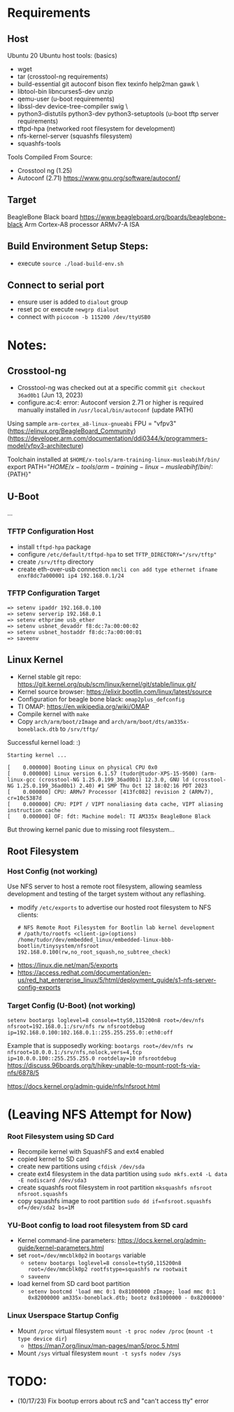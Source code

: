 # Requirements

## Host
Ubuntu 20
Ubuntu host tools:
 (basics)
- wget
- tar
 (crosstool-ng requirements)
- build-essential git autoconf bison flex texinfo help2man gawk \
- libtool-bin libncurses5-dev unzip
- qemu-user
  (u-boot requirements)
- libssl-dev device-tree-compiler swig \
- python3-distutils python3-dev python3-setuptools
  (u-boot tftp server requirements)
- tftpd-hpa
  (networked root filesystem for development)
- nfs-kernel-server
  (squashfs filesystem)
- squashfs-tools


Tools Compiled From Source:
- Crosstool ng (1.25)
- Autoconf (2.71) https://www.gnu.org/software/autoconf/


## Target
BeagleBone Black board https://www.beagleboard.org/boards/beaglebone-black
Arm Cortex-A8 processor 
ARMv7-A ISA


## Build Environment Setup Steps:
- execute `source ./load-build-env.sh`

## Connect to serial port
- ensure user is added to `dialout` group
- reset pc or execute `newgrp dialout`
- connect with `picocom -b 115200 /dev/ttyUSB0`

# Notes:
## Crosstool-ng
- Crosstool-ng was checked out at a specific commit `git checkout 36ad0b1` (Jun 13, 2023)
- configure.ac:4: error: Autoconf version 2.71 or higher is required
    manually installed in `/usr/local/bin/autoconf` (update PATH)

Using sample `arm-cortex_a8-linux-gnueabi`
    FPU = "vfpv3" (https://elinux.org/BeagleBoard_Community) (https://developer.arm.com/documentation/ddi0344/k/programmers-model/vfpv3-architecture)

Toolchain installed at `$HOME/x-tools/arm-training-linux-musleabihf/bin/`
export PATH="${HOME}/x-tools/arm-training-linux-musleabihf/bin/:${PATH}"

## U-Boot
...
### TFTP Configuration Host
- install `tftpd-hpa` package
- configure `/etc/default/tftpd-hpa` to set `TFTP_DIRECTORY="/srv/tftp"`
- create `/srv/tftp` directory
- create eth-over-usb connection `nmcli con add type ethernet ifname enxf8dc7a000001 ip4 192.168.0.1/24`

### TFTP Configuration Target
```
=> setenv ipaddr 192.168.0.100
=> setenv serverip 192.168.0.1
=> setenv ethprime usb_ether
=> setenv usbnet_devaddr f8:dc:7a:00:00:02
=> setenv usbnet_hostaddr f8:dc:7a:00:00:01
=> saveenv
```

## Linux Kernel
- Kernel stable git repo: https://git.kernel.org/pub/scm/linux/kernel/git/stable/linux.git/
- Kernel source browser: https://elixir.bootlin.com/linux/latest/source
- Configuration for beagle bone black: `omap2plus_defconfig`
- TI OMAP: https://en.wikipedia.org/wiki/OMAP
- Compile kernel with `make`
- Copy `arch/arm/boot/zImage` and `arch/arm/boot/dts/am335x-boneblack.dtb` to `/srv/tftp/`

Successful kernel load: :)
```
Starting kernel ...

[    0.000000] Booting Linux on physical CPU 0x0
[    0.000000] Linux version 6.1.57 (tudor@tudor-XPS-15-9500) (arm-linux-gcc (crosstool-NG 1.25.0.199_36ad0b1) 12.3.0, GNU ld (crosstool-NG 1.25.0.199_36ad0b1) 2.40) #1 SMP Thu Oct 12 18:02:16 PDT 2023
[    0.000000] CPU: ARMv7 Processor [413fc082] revision 2 (ARMv7), cr=10c5387d
[    0.000000] CPU: PIPT / VIPT nonaliasing data cache, VIPT aliasing instruction cache
[    0.000000] OF: fdt: Machine model: TI AM335x BeagleBone Black
```

But throwing kernel panic due to missing root filesystem...

## Root Filesystem
### Host Config (not working)
Use NFS server to host a remote root filesystem, allowing seamless development  and testing of the target system without any reflashing.
- modify `/etc/exports` to advertise our hosted root filesystem to NFS clients:
  ```
  # NFS Remote Root Filesystem for Bootlin lab kernel development
  # /path/to/rootfs <client-ip>(options)
  /home/tudor/dev/embedded_linux/embedded-linux-bbb-bootlin/tinysystem/nfsroot 192.168.0.100(rw,no_root_squash,no_subtree_check)
  ```
- https://linux.die.net/man/5/exports
- https://access.redhat.com/documentation/en-us/red_hat_enterprise_linux/5/html/deployment_guide/s1-nfs-server-config-exports

### Target Config (U-Boot) (not working)
```
setenv bootargs loglevel=8 console=ttyS0,115200n8 root=/dev/nfs nfsroot=192.168.0.1:/srv/nfs rw nfsrootdebug ip=192.168.0.100:102.168.0.1::255.255.255.0::eth0:off
```
Example that is supposedly working: 
`bootargs root=/dev/nfs rw nfsroot=10.0.0.1:/srv/nfs,nolock,vers=4,tcp ip=10.0.0.100::255.255.255.0 rootdelay=10 nfsrootdebug`
https://discuss.96boards.org/t/hikey-unable-to-mount-root-fs-via-nfs/6878/5


https://docs.kernel.org/admin-guide/nfs/nfsroot.html

(Leaving NFS Attempt for Now)
=======================================================

### Root Filesystem using SD Card
- Recompile kernel with SquashFS and ext4 enabled
- copied kernel to SD card
- create new partitions using `cfdisk /dev/sda`
- create ext4 filesystem in the data partition using `sudo mkfs.ext4 -L data -E nodiscard /dev/sda3`
- create squashfs root filesystem in root partition `mksquashfs nfsroot nfsroot.squashfs`
- copy squashfs image to root partition `sudo dd if=nfsroot.squashfs of=/dev/sda2 bs=1M`

### YU-Boot config to load root filesystem from SD card
- Kernel command-line parameters: https://docs.kernel.org/admin-guide/kernel-parameters.html
- set `root=/dev/mmcblk0p2` in `bootargs` variable
  - `setenv bootargs loglevel=8 console=ttyS0,115200n8 root=/dev/mmcblk0p2 rootfstype=squashfs rw rootwait`
  - `saveenv`
- load kernel from SD card boot partition
  - `setenv bootcmd 'load mmc 0:1 0x81000000 zImage; load mmc 0:1 0x82000000 am335x-boneblack.dtb; bootz 0x81000000 - 0x82000000'` 


### Linux Userspace Startup Config
- Mount `/proc` virtual filesystem `mount -t proc nodev /proc` (`mount -t type device dir`)
  - https://man7.org/linux/man-pages/man5/proc.5.html
- Mount `/sys` virtual filesystem `mount -t sysfs nodev /sys`

# TODO:
- (10/17/23) Fix bootup errors about rcS and "can't access tty" error
